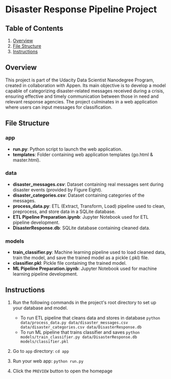 # Disaster Response Pipeline Project

## Table of Contents
1. [Overview](#overview)
2. [File Structure](#file-structure)
3. [Instructions](#instructions)

## <a name="overview"></a>Overview

This project is part of the Udacity Data Scientist Nanodegree Program, created in collaboration with Appen. Its main objective is to develop a model capable of categorizing disaster-related messages received during a crisis, ensuring effective and timely communication between those in need and relevant response agencies. The project culminates in a web application where users can input messages for classification.

## <a name="file-structure"></a>File Structure

### app
- **run.py**: Python script to launch the web application.
- **templates**: Folder containing web application templates (go.html & master.html).

### data
- **disaster_messages.csv**: Dataset containing real messages sent during disaster events (provided by Figure Eight).
- **disaster_categories.csv**: Dataset containing categories of the messages.
- **process_data.py**: ETL (Extract, Transform, Load) pipeline used to clean, preprocess, and store data in a SQLite database.
- **ETL Pipeline Preparation.ipynb**: Jupyter Notebook used for ETL pipeline development.
- **DisasterResponse.db**: SQLite database containing cleaned data.

### models
- **train_classifier.py**: Machine learning pipeline used to load cleaned data, train the model, and save the trained model as a pickle (.pkl) file.
- **classifier.pkl**: Pickle file containing the trained model.
- **ML Pipeline Preparation.ipynb**: Jupyter Notebook used for machine learning pipeline development.


## <a name="instructions"></a>Instructions

1. Run the following commands in the project's root directory to set up your database and model.

    - To run ETL pipeline that cleans data and stores in database
        `python data/process_data.py data/disaster_messages.csv data/disaster_categories.csv data/DisasterResponse.db`
    - To run ML pipeline that trains classifier and saves
        `python models/train_classifier.py data/DisasterResponse.db models/classifier.pkl`

2. Go to `app` directory: `cd app`

3. Run your web app: `python run.py`

4. Click the `PREVIEW` button to open the homepage